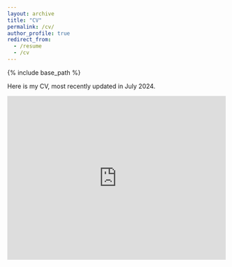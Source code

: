 ```yaml
---
layout: archive
title: "CV"
permalink: /cv/
author_profile: true
redirect_from:
  - /resume
  - /cv
---
```


{% include base_path %}

Here is my CV, most recently updated in July 2024.

<embed src="http://connor-mcneill.com/files/connor-cv_july2024.pdf" width="500" height="375" 
 type="application/pdf">



<!--- Education
======
* Ph.D. in Statistics, North Carolina State University (in progress)
* B.S. in Statistics with Honors, The Ohio State University (2023)
--->

<!---
Research Experience
======
--->
  
<!---
Publications
======
  <ul>{% for post in site.publications %}
    {% include archive-single-cv.html %}
  {% endfor %}</ul>
  
Talks
======
  <ul>{% for post in site.talks %}
    {% include archive-single-talk-cv.html %}
  {% endfor %}</ul>


  
Teaching Experience
======
  <ul>{% for post in site.teaching %}
    {% include archive-single-cv.html %}
  {% endfor %}</ul>

Recent Work Positions
======
* **Advisory Board Member**, College Club Swimming (2023 - present)
  * Serve as representative for Central Region teams
  * Serve as liaison and advisor to National Championship hosts
  * Evaluate bids for championship meets and determine hosts
* **Academic Success & Enrichment Coordinator**, The Ohio State University (2023)
  * Assist first-year students and advisors with scheduling during ASC Honors Orientation
  * Help students with the technical side of scheduling (Student Information System)
  * Assist students with General Education course selection in regard to curricular goals and interests
  * Aid students with designing a curricular plan that balances academics, student life and wellness
 * **Group Swim Lessons Coordinator & Safety Instructor**, The Ohio State University (2019 - 2023)
   * Supervise and schedule staff of 15 swim instructors
   * Oversee lessons program with 200 participants and assist participants/parents
   * Lead monthly lifeguarding staff in-service trainings and biannual swim instructor trainings
   * Teach American Red Cross Lifeguarding, First Aid/CPR, and Water Safety courses

Skills
======
* Statistical Programming
  * R
  * SAS
  * JMP
* Computer Programming
  * LaTeX
  * SQL
  * Java
  * C
* Probability & Statistics
* Teaching, Tutoring, and Mentoring
* Teamwork and Project Management
  
--->

